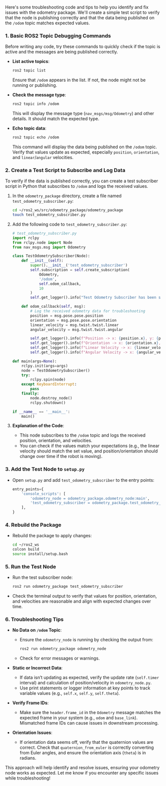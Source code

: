 Here's some troubleshooting code and tips to help you identify and fix issues with the odometry package. We'll create a simple test script to verify that the node is publishing correctly and that the data being published on the `/odom` topic matches expected values.

### 1. **Basic ROS2 Topic Debugging Commands**

   Before writing any code, try these commands to quickly check if the topic is active and the messages are being published correctly.

   - **List active topics**:
     ```bash
     ros2 topic list
     ```
     Ensure that `/odom` appears in the list. If not, the node might not be running or publishing.

   - **Check the message type**:
     ```bash
     ros2 topic info /odom
     ```
     This will display the message type (`nav_msgs/msg/Odometry`) and other details. It should match the expected type.

   - **Echo topic data**:
     ```bash
     ros2 topic echo /odom
     ```
     This command will display the data being published on the `/odom` topic. Verify that values update as expected, especially `position`, `orientation`, and `linear`/`angular` velocities.

### 2. **Create a Test Script to Subscribe and Log Data**

   To verify if the data is published correctly, you can create a test subscriber script in Python that subscribes to `/odom` and logs the received values. 

   1. In the `odometry_package` directory, create a file named `test_odometry_subscriber.py`:

      ```bash
      cd ~/ros2_ws/src/odometry_package/odometry_package
      touch test_odometry_subscriber.py
      ```

   2. Add the following code to `test_odometry_subscriber.py`:

      ```python
      # test_odometry_subscriber.py
      import rclpy
      from rclpy.node import Node
      from nav_msgs.msg import Odometry

      class TestOdometrySubscriber(Node):
          def __init__(self):
              super().__init__('test_odometry_subscriber')
              self.subscription = self.create_subscription(
                  Odometry,
                  '/odom',
                  self.odom_callback,
                  10
              )
              self.get_logger().info("Test Odometry Subscriber has been started.")

          def odom_callback(self, msg):
              # Log the received odometry data for troubleshooting
              position = msg.pose.pose.position
              orientation = msg.pose.pose.orientation
              linear_velocity = msg.twist.twist.linear
              angular_velocity = msg.twist.twist.angular

              self.get_logger().info(f"Position -> x: {position.x}, y: {position.y}")
              self.get_logger().info(f"Orientation -> x: {orientation.x}, y: {orientation.y}, z: {orientation.z}, w: {orientation.w}")
              self.get_logger().info(f"Linear Velocity -> x: {linear_velocity.x}, y: {linear_velocity.y}, z: {linear_velocity.z}")
              self.get_logger().info(f"Angular Velocity -> x: {angular_velocity.x}, y: {angular_velocity.y}, z: {angular_velocity.z}")

      def main(args=None):
          rclpy.init(args=args)
          node = TestOdometrySubscriber()
          try:
              rclpy.spin(node)
          except KeyboardInterrupt:
              pass
          finally:
              node.destroy_node()
              rclpy.shutdown()

      if __name__ == '__main__':
          main()
      ```

   3. **Explanation of the Code**:
      - This node subscribes to the `/odom` topic and logs the received position, orientation, and velocities.
      - You can check if the values match your expectations (e.g., the linear velocity should match the set value, and position/orientation should change over time if the robot is moving).

### 3. **Add the Test Node to `setup.py`**

   - Open `setup.py` and add `test_odometry_subscriber` to the entry points:

     ```python
     entry_points={
         'console_scripts': [
             'odometry_node = odometry_package.odometry_node:main',
             'test_odometry_subscriber = odometry_package.test_odometry_subscriber:main',
         ],
     }
     ```

### 4. **Rebuild the Package**

   - Rebuild the package to apply changes:
     ```bash
     cd ~/ros2_ws
     colcon build
     source install/setup.bash
     ```

### 5. **Run the Test Node**

   - Run the test subscriber node:
     ```bash
     ros2 run odometry_package test_odometry_subscriber
     ```
   - Check the terminal output to verify that values for position, orientation, and velocities are reasonable and align with expected changes over time.

### 6. **Troubleshooting Tips**

   - **No Data on `/odom` Topic**:
     - Ensure the `odometry_node` is running by checking the output from:
       ```bash
       ros2 run odometry_package odometry_node
       ```
     - Check for error messages or warnings.
   
   - **Static or Incorrect Data**:
     - If data isn’t updating as expected, verify the update rate (`self.timer` interval) and calculation of position/velocity in `odometry_node.py`.
     - Use print statements or logger information at key points to track variable values (e.g., `self.x`, `self.y`, `self.theta`).

   - **Verify Frame IDs**:
     - Make sure the `header.frame_id` in the `Odometry` message matches the expected frame in your system (e.g., `odom` and `base_link`). Mismatched frame IDs can cause issues in downstream processing.

   - **Orientation Issues**:
     - If orientation data seems off, verify that the quaternion values are correct. Check that `quaternion_from_euler` is correctly converting from Euler angles, and ensure the orientation axis (`theta`) is in radians.

This approach will help identify and resolve issues, ensuring your odometry node works as expected. Let me know if you encounter any specific issues while troubleshooting!